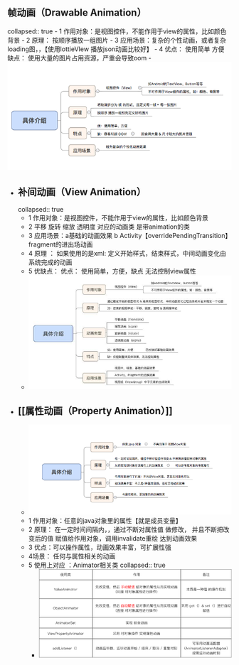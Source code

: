## 帧动画（Drawable Animation）
collapsed:: true
	- 1 作用对象：是视图控件，不能作用于view的属性，比如颜色背景
	- 2 原理： 按顺序播放一组图片
	- 3 应用场景：复杂的个性动画，或者复杂loading图，，【使用lottieVIew  播放json动画比较好】
	- 4 优点： 使用简单 方便  缺点： 使用大量的图片占用资源，严重会导致oom
	- ![帧动画.png](../assets/帧动画_1693044757351_0.png)
- ## 补间动画（View Animation）
  collapsed:: true
	- 1  作用对象：是视图控件，不能作用于view的属性，比如颜色背景
	- 2 平移 旋转  缩放 透明度      对应的动画类 是带animation的类
	- 3 应用场景：a基础的动画效果  b  Activity【overridePendingTransition】  fragment的进出场动画
	- 4 原理 ： 如果使用的是xml:  定义开始样式，结束样式，中间动画变化由系统完成的动画
	- 5 优缺点： 优点： 使用简单，方便，缺点 无法控制view属性
	- ![b515773ba8ef5d72f8fbc3ca057afcbc.png](../assets/b515773ba8ef5d72f8fbc3ca057afcbc_1693044693735_0.png)
- ## [[属性动画（Property Animation）]]
	- ![属性动态.png](../assets/属性动态_1693044789263_0.png)
	- 1 作用对象：任意的java对象里的属性【就是成员变量】
	- 2 原理： 在一定时间间隔内，，通过不断对属性值 做修改，  并且不断把改变后的值 赋值给作用对象，调用invalidate重绘       达到动画效果
	- 3 优点：可以操作属性，动画效果丰富，可扩展性强
	- 4场景： 任何与属性相关的动画
	- 5 使用上对应 ：Animator相关类
	  collapsed:: true
		- ![分类.png](../assets/分类_1693044872316_0.png)